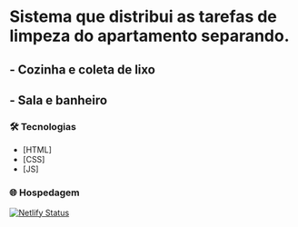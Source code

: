 # Sistema que distribui as tarefas de limpeza do apartamento separando.
## - Cozinha e coleta de lixo 
## - Sala e banheiro

### 🛠️ Tecnologias 
- [HTML]
- [CSS]
- [JS]


### 🌐 Hospedagem 
[![Netlify Status](https://api.netlify.com/api/v1/badges/1cda930a-d794-43c9-9b5a-c83d51a41513/deploy-status)](https://app.netlify.com/sites/limpeza-b1-202/deploys)

<h1 aling='center '>
<img src="./assets/img/Animação-home-responsive.gif" alt="">
</h1>